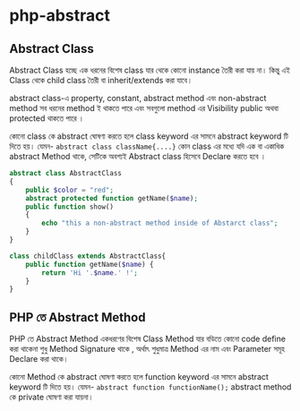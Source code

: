 # php-abstract

## Abstract Class

Abstract Class হচ্ছে এক ধরনের বিশেষ class যার থেকে কোনো instance তৈরী করা যায় না। কিন্তু এই Class থেকে child class তৈরী বা inherit/extends করা যাবে।

abstract class-এ property, constant, abstract method এবং non-abstract method সব ধরনের method ই থাকতে পারে এবং সবগুলো method এর Visibility public অথবা protected থাকতে পারে ।

কোনো class কে abstract ঘোষণা করতে হলে class keyword এর সামনে abstract keyword টি দিতে হয়। যেমন- `abstract class className{....}` কোন class এর মধ্যে যদি এক বা একাধিক abstract Method থাকে, সেটিকে অবশ্যই Abstract class হিসেবে Declare করতে হবে ।

```php
abstract class AbstractClass
{
    public $color = "red";
    abstract protected function getName($name);
    public function show()
    {
        echo "this a non-abstract method inside of Abstarct class";
    }
}
```

```php
class childClass extends AbstractClass{
    public function getName($name) {
        return 'Hi '.$name.' !';
    }
}
```

## PHP তে Abstract Method

PHP তে Abstract Method একধরণের বিশেষ Class Method যার বডিতে কোনো code define করা থাকেনা শুধু Method Signature থাকে , অর্থাৎ শুধুমাত্র Method এর নাম এবং Parameter সমূহ Declare করা থাকে।

কোনো Method কে abstract ঘোষণা করতে হলে function keyword এর সামনে abstract keyword টি দিতে হয়। যেমন- `abstract function functionName();` abstract method কে private ঘোষণা করা যায়না।

